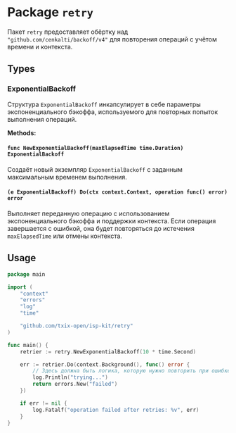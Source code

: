 # Package `retry`

Пакет `retry` предоставляет обёртку над `"github.com/cenkalti/backoff/v4"` для повторения операций с учётом времени и контекста.

## Types

### ExponentialBackoff

Структура `ExponentialBackoff` инкапсулирует в себе параметры экспоненциального бэкоффа, используемого для повторных попыток выполнения операций.

**Methods:**

#### `func NewExponentialBackoff(maxElapsedTime time.Duration) ExponentialBackoff`

Создаёт новый экземпляр `ExponentialBackoff` с заданным максимальным временем выполнения.

#### `(e ExponentialBackoff) Do(ctx context.Context, operation func() error) error`

Выполняет переданную операцию с использованием экспоненциального бэкоффа и поддержки контекста. Если операция завершается с ошибкой, она будет повторяться до истечения `maxElapsedTime` или отмены контекста.

## Usage

```go
package main

import (
	"context"
	"errors"
	"log"
	"time"

	"github.com/txix-open/isp-kit/retry"
)

func main() {
	retrier := retry.NewExponentialBackoff(10 * time.Second)

	err := retrier.Do(context.Background(), func() error {
		// Здесь должна быть логика, которую нужно повторить при ошибке
		log.Println("trying...")
		return errors.New("failed")
	})

	if err != nil {
		log.Fatalf("operation failed after retries: %v", err)
	}
}
```
